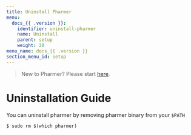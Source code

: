 ```yaml
---
title: Uninstall Pharmer
menu:
  docs_{{ .version }}:
    identifier: uninstall-pharmer
    name: Uninstall
    parent: setup
    weight: 20
menu_name: docs_{{ .version }}
section_menu_id: setup
---
```


> New to Pharmer? Please start [here](/docs/concepts/).

# Uninstallation Guide

You can uninstall pharmer by removing pharmer binary from your `$PATH`

```console
$ sudo rm $(which pharmer)
```
